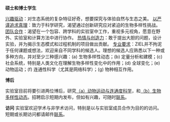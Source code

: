 
__硕士和博士学生__ 

<ins>兴趣驱动</ins>：对生态系统的复杂特征好奇，想要探究与体验自然与生态之美。
<ins>以严谨追求真理</ins>：致力于科学研究，渴望通过创新研究应对紧迫的生物多样性挑战。
<ins>团队合作</ins>：渴望在一个包容、跨学科的实验室中工作，重视多元视角，愿意在野外、实验室和计算方法中进行协作。
<ins>热情与创造力</ins>：敢于提出大胆的问题，设计实验，并为揭示生态模式和过程机制的项目做出贡献。
<ins>专业要求</ins>：ZIEL并不拘泥于任何课题或想法，欢迎来自不同学科的候选人。理想的候选人应熟悉以下一种或多种方向，并对至少三种感兴趣：(a) 生物多样性动态；(b) 定量分析和建模；(c) 社会系统，特别是人类文化在理解生物多样性变化中的作用；(d) 全球变化；(e) 动物运动；(f) 连通性科学（尤其是网络科学）；(g) 物种相互作用。



__博后__ 

实验室目前将要引进两位博后，研究<ins>（a）动物运动与连通度科学</ins>，和<ins>（b）生物多样性动态</ins>。招聘启示短期内发布，但如有兴趣，可随时[联系](/contacts/)。

__访问__
实验室欢迎学术与非学术访问，特别是以与实验室成员合作为目的的访问。短期或长期访问都请邮件[联系](/contacts/)。
